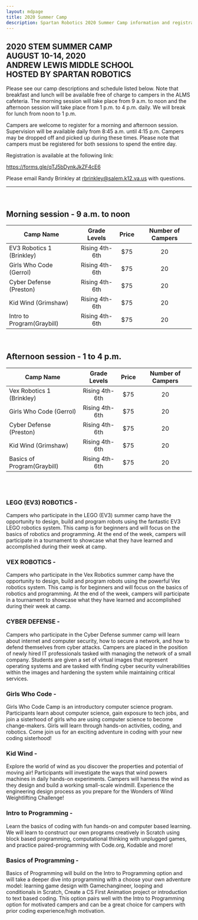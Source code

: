 ```yaml
---
layout: mdpage
title: 2020 Summer Camp
description: Spartan Robotics 2020 Summer Camp information and registration.
---
```



<section class="section centered">
    <h1>
        2020 STEM SUMMER CAMP<br>
        AUGUST 10-14, 2020<br>
        ANDREW LEWIS MIDDLE SCHOOL<br>
        HOSTED BY SPARTAN ROBOTICS
    </h1>
</section>

Please see our camp descriptions and schedule listed below. Note that breakfast and lunch will be available free of charge to campers in the ALMS cafeteria. The morning session will take place from 9 a.m. to noon and the afternoon session will take place from 1 p.m. to 4 p.m. daily. We will break for lunch from noon to 1 p.m.

Campers are welcome to register for a morning and afternoon session. Supervision will be available daily from 8:45 a.m. until 4:15 p.m. Campers may be dropped off and picked up during these times. Please note that campers must be registered for both sessions to spend the entire day.

Registration is available at the following link:  

<a class="link" href="https://forms.gle/qTJ5bDynkJkZF4cE6" target="_blank">https://forms.gle/qTJ5bDynkJkZF4cE6</a>

Please email Randy Brinkley at <a class="link" href="mailto:rbrinkley@salem.k12.va.us">rbrinkley@salem.k12.va.us</a> with questions.

------------------------------------------------------------------------------
<br>

## Morning session - 9 a.m. to noon 

| Camp Name                  |  Grade Levels  | Price | Number of Campers |
|----------------------------|:--------------:|:-----:|:-----------------:|
| EV3 Robotics 1 (Brinkley)  | Rising 4th-6th | $75   | 20                |
| Girls Who Code (Gerrol)    | Rising 4th-6th | $75   | 20                |
| Cyber Defense (Preston)    | Rising 4th-6th | $75   | 20                |
| Kid Wind (Grimshaw)        | Rising 4th-6th | $75   | 20                |
| Intro to Program(Graybill) | Rising 4th-6th | $75   | 20                |

<br>

## Afternoon session - 1 to 4 p.m.

| Camp Name                   |  Grade Levels  | Price | Number of Campers |
|-----------------------------|:--------------:|:-----:|:-----------------:|
| Vex Robotics 1 (Brinkley)   | Rising 4th-6th | $75   | 20                |
| Girls Who Code (Gerrol)     | Rising 4th-6th | $75   | 20                |
| Cyber Defense (Preston)     | Rising 4th-6th | $75   | 20                |
| Kid Wind (Grimshaw)         | Rising 4th-6th | $75   | 20                |
| Basics of Program(Graybill) | Rising 4th-6th | $75   | 20                |

<br>
<br>

### LEGO (EV3) ROBOTICS -

Campers who participate in the LEGO (EV3) summer camp have the opportunity to design, build and program robots using the fantastic EV3 LEGO robotics system. This camp is for beginners and will focus on the basics of robotics and programming. At the end of the week, campers will participate in a tournament to showcase what they have learned and accomplished during their week at camp.


### VEX ROBOTICS - 

Campers who participate in the Vex Robotics summer camp have the opportunity to design, build and program robots using the powerful Vex robotics system. This camp is for beginners and will focus on the basics of robotics and programming. At the end of the week, campers will participate in a tournament to showcase what they have learned and accomplished during their week at camp.


### CYBER DEFENSE -

Campers who participate in the Cyber Defense summer camp will learn about internet and computer security, how to secure a network, and how to defend themselves from cyber attacks. Campers are placed in the position of newly hired IT professionals tasked with managing the network of a small company. Students are given a set of virtual images that represent operating systems and are tasked with finding cyber security vulnerabilities within the images and hardening the system while maintaining critical services.


### Girls Who Code - 

Girls Who Code Camp is an introductory computer science program. Participants learn about computer science, gain exposure to tech jobs, and join a sisterhood of girls who are using computer science to become change-makers. Girls will learn through hands-on activities, coding, and robotics. Come join us for an exciting adventure in coding with your new coding sisterhood!


### Kid Wind - 
    
Explore the world of wind as you discover the properties and potential of moving air! Participants will investigate the ways that wind powers machines in daily hands-on experiments. Campers will harness the wind as they design and build a working small-scale windmill. Experience the engineering design process as you prepare for the Wonders of Wind Weightlifting Challenge!


### Intro to Programming -

Learn the basics of coding with fun hands-on and computer based learning.  We will learn to construct our own programs creatively in Scratch using block based programming, computational thinking with unplugged games, and practice paired-programming with Code.org, Kodable and more!


### Basics of Programming - 

Basics of Programming will build on the Intro to Programming option and will take a deeper dive into programming with a choose your own adventure model: learning game design with Gamechangineer, looping and conditionals in Scratch, Create a CS First Animation project or introduction to text based coding. This option pairs well with the Intro to Programming option for motivated campers and can be a great choice for campers with prior coding experience/high motivation.